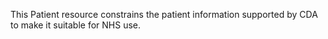 This Patient resource constrains the patient information supported by CDA to make it suitable for NHS use.


   
